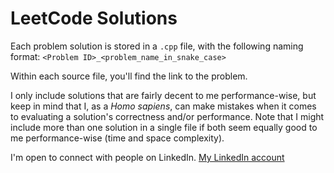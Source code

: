 # LeetCode Solutions
Each problem solution is stored in a `.cpp` file, with the following naming format: 
`<Problem ID>_<problem_name_in_snake_case>`
    
Within each source file, you'll find the link to the problem.

I only include solutions that are fairly decent to me performance-wise, but keep in mind that I, as a *Homo sapiens*, can make mistakes when it comes to evaluating a solution's correctness and/or performance.
Note that I might include more than one solution in a single file if both seem equally good to me performance-wise (time and space complexity).

I'm open to connect with people on LinkedIn. [My LinkedIn account](https://www.linkedin.com/in/lucasa03)
